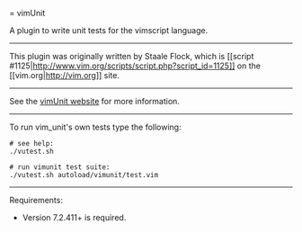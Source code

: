 = vimUnit

A plugin to write unit tests for the vimscript language.

----

This plugin was originally written by Staale Flock, which is [[script #1125|http://www.vim.org/scripts/script.php?script_id=1125]]
on the [[vim.org|http://vim.org]] site.

----

See the [vimUnit website](http://dsummersl.github.com/vimunit/) for more information.

----

To run vim_unit's own tests type the following:

    # see help:
    ./vutest.sh

    # run vimunit test suite:
    ./vutest.sh autoload/vimunit/test.vim

----

Requirements:

  - Version 7.2.411+ is required.
